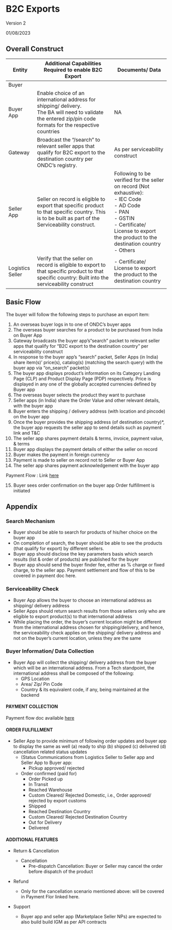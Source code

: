# B2C Exports 
Version 2

01/08/2023

## Overall Construct

| Entity | Additional Capabilities Required to enable B2C Export | Documents/ Data |
|-- |-- |-- |
| Buyer | |
| Buyer App | Enable choice of an international address for shipping/ delivery. <br/>The BA will need to validate the entered zip/pin code formats  for the respective countries | NA |
| Gateway | Broadcast the “/search” to relevant seller apps that qualify for B2C export to the destination country per ONDC’s registry. | As per serviceability construct  |
| Seller App | Seller on record is eligible to export that specific product to that specific country. This is to be built as part of the Serviceability construct. | Following to be verified for the seller on record (Not exhaustive):<br/>- IEC Code <br/>- AD Code <br/>- PAN <br/>- GSTIN <br/>- Certificate/ License to export the product to the destination country <br/>- Others |
| Logistics Seller | Verify that the seller on record is eligible to export to that specific product to that specific country: Built into the serviceability construct | - Certificate/ License to export the product to the destination country |


## Basic Flow
The buyer will follow the following steps to purchase an export item:
1. An overseas buyer logs in to one of ONDC’s buyer apps 
2. The overseas buyer searches for a product to be purchased from India on  Buyer App
3. Gateway broadcasts the buyer app’s“search” packet to  relevant seller apps that qualify for “B2C export to the destination country” per serviceability construct
4. In response to the buyer app’s “search” packet, Seller Apps (in India) share item(s)’ price(s), catalog(s) (matching the search query) with the buyer app via “on_search” packet(s) 
5. The buyer app displays product’s information on its Category Landing Page (CLP) and Product Display Page (PDP) respectively. Price is displayed in any one of the globally accepted currencies  defined by Buyer app
6. The overseas buyer selects the product they want to purchase 
7. Seller apps (in India) share the Order Value and other relevant details, with the buyer app 
8. Buyer enters the shipping / delivery address (with location and pincode) on the buyer app
9. Once the buyer provides the shipping address (of destination country)*, the buyer app requests the seller app to send details such as payment link and T&C
10. The seller app  shares payment details & terms, invoice, payment value, & terms 
11. Buyer app displays the payment details of either the seller on record
12. Buyer makes the payment in foreign currency 
13. Payment is made to seller on record not to Seller or Buyer App
14. The seller app shares payment acknowledgement with the buyer app

Payment Flow : Link [here](./opgsp_payment_flow.md)

15. Buyer sees order confirmation on the buyer app
Order fulfillment is initiated

## Appendix
### Search Mechanism

- Buyer should be able to search for products of his/her choice  on the buyer app
- On completion of search, the buyer should be able to see the products (that qualify for export)  by different sellers.
- Buyer app should disclose the key parameters basis which search results (list & order of products) are published for the buyer 
- Buyer app should send the buyer finder fee, either as % charge or fixed charge, to the seller app. Payment settlement and flow of this to be covered in payment doc here.

### Serviceability Check
- Buyer App allows the buyer to choose an international address as shipping/ delivery address
- Seller Apps should return search results from those sellers only who are eligible to export product(s) to that international address
- While placing the order, the buyer’s current location might be different from the international address chosen for shipping/delivery, and hence, the serviceability check applies on the shipping/ delivery address and not on the buyer’s current location, unless they are the same

### Buyer Information/ Data Collection
- Buyer App will collect the shipping/ delivery address from the buyer which will be an international address. From a Tech standpoint, the international address shall be composed of the following:
    - GPS Location
    - Area/ Zip/ Pin Code
    - Country & its equivalent code, if any, being maintained at the backend

#### PAYMENT COLLECTION
Payment flow doc available [here](./opgsp_payment_flow.md)

#### ORDER FULFILLMENT 

- Seller App to provide minimum of following order updates and buyer app to display the same as well (a) ready to ship (b) shipped (c) delivered (d) cancellation related status updates 
    - (Status Communications from Logistics Seller to Seller app and Seller App to Buyer app:
        - Pickup approved/ rejected
    - Order confirmed (paid for)
        - Order Picked up
        - In Transit
        - Reached Warehouse
        - Custom Cleared/ Rejected Domestic, i.e., Order approved/ rejected by export customs
        - Shipped
        - Reached Destination Country
        - Custom Cleared/ Rejected Destination Country
        - Out for Delivery
        - Delivered

#### ADDITIONAL FEATURES 

- Return & Cancellation 
    - Cancellation
        - Pre-dispatch Cancellation: Buyer or Seller may cancel the order before dispatch of the product
- Refund
    - Only for the cancellation scenario mentioned above: will be covered in Payment Flor linked here.

- Support
    - Buyer app and seller app (Marketplace Seller NPs) are expected to also build build IGM as per API contracts
